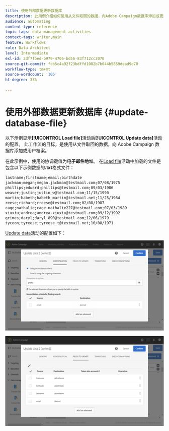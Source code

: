 ```yaml
---
title: 使用外部数据更新数据库
description: 此用例介绍如何使用从文件取回的数据，向Adobe Campaign数据库添加或更新用户档案。
audience: automating
content-type: reference
topic-tags: data-management-activities
context-tags: writer,main
feature: Workflows
role: Data Architect
level: Intermediate
exl-id: 2df7fbed-b979-4706-bd56-83f712cc3070
source-git-commit: fcb5c4a92f23bdffd1082b7b044b5859dead9d70
workflow-type: tm+mt
source-wordcount: '106'
ht-degree: 33%

---
```


# 使用外部数据更新数据库 {#update-database-file}

以下示例显示&#x200B;**[!UICONTROL Load file]**&#x200B;活动后&#x200B;**[!UICONTROL Update data]**&#x200B;活动的配置。 此工作流的目标，是使用从文件取回的数据，向 Adobe Campaign 数据库添加或用户档案。

在此示例中，使用的协调键值为&#x200B;**电子邮件地址**。 在[Load file](../../automating/using/load-file.md)活动中加载的文件是包含以下示例数据的&#x200B;**.txt**&#x200B;格式文件：

```
lastname;firstname;email;birthdate
jackman;megan;megan.jackman@testmail.com;07/08/1975
phillips;edward;phillips@testmail.com;09/03/1986
weaver;justin;justin_w@testmail.com;11/15/1990
martin;babeth;babeth_martin@testmail.net;11/25/1964
reese;richard;rreese@testmail.com;02/08/1987
cage;nathalie;cage.nathalie227@testmail.com;07/03/1989
xiuxiu;andrea;andrea.xiuxiu@testmail.com;09/12/1992
grimes;daryl;daryl_890@testmail.com;12/06/1979
tycoon;tyreese;tyreese_t@testmail.net;10/08/1971
```

[Update data](../../automating/using/update-data.md)活动的配置如下：

![](assets/deduplication_example2_writer1.png)

![](assets/deduplication_example2_writer2.png)
